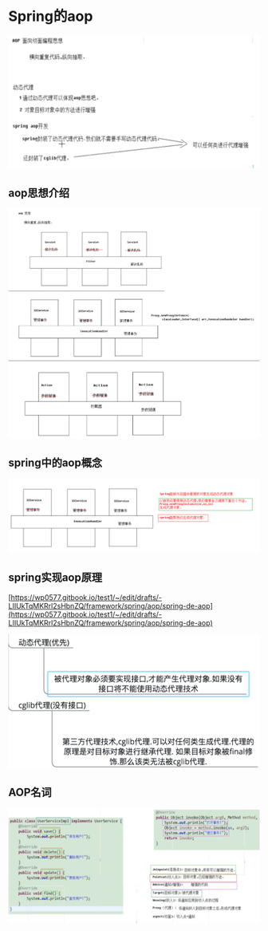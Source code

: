 # Spring的aop

![](../../../.gitbook/assets/image%20%2895%29.png)

## aop思想介绍

![](../../../.gitbook/assets/image%20%2832%29.png)

## spring中的aop概念

![](../../../.gitbook/assets/image%20%2816%29.png)

## spring实现aop原理

[https://wp0577.gitbook.io/test1/~/edit/drafts/-LIIUkTqMKRrl2sHbnZQ/framework/spring/aop/spring-de-aop](https://wp0577.gitbook.io/test1/~/edit/drafts/-LIIUkTqMKRrl2sHbnZQ/framework/spring/aop/spring-de-aop)

![](../../../.gitbook/assets/image%20%28103%29.png)

## AOP名词

![](../../../.gitbook/assets/image%20%285%29.png)



